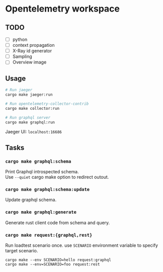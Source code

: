 # Opentelemetry workspace

## TODO

- [ ] python
- [ ] context propagation
- [ ] X-Ray id generator
- [ ] Sampling
- [ ] Overview image

## Usage

```sh
# Run jaeger
cargo make jaeger:run

# Run opentelemetry-collector-contrib
cargo make collector:run

# Run graphql server
cargo make graphql:run
```

Jaeger UI: `localhost:16686`

## Tasks

### `cargo make graphql:schema`

Print Graphql introspected schema.  
Use `--quiet` cargo make option to redirect outout.

### `cargo make graphql:schema:update`

Update graphql schema.


### `cargo make graphql:generate`

Generate rust client code from schema and query.


### `cargo make request:{graphql,rest}`

Run loadtest scenario once.  use `SCENARIO` environment variable to specify target scenario.  

`cargo make --env SCENARIO=hello request:graphql`  
`cargo make --env=SCENARIO=foo request:rest`
